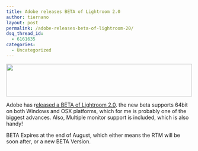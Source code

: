 ```yaml
---
title: Adobe releases BETA of Lightroom 2.0
author: tiernano
layout: post
permalink: /adobe-releases-beta-of-lightroom-20/
dsq_thread_id:
  - 6161635
categories:
  - Uncategorized
---
```

<img src="http://images.lotas-smartman.net/image.ashx?id=b46954b2-c41f-462c-a89a-5ee71b7e920b" alt="" width="501" height="88" />

Adobe has r[eleased a BETA of Lightroom 2.0][1]. the new beta supports 64bit on both Windows and OSX platforms, which for me is probably one of the biggest advances. Also, Multiple monitor support is included, which is also handy!

BETA Expires at the end of August, which either means the RTM will be soon after, or a new BETA Version.

 [1]: http://labs.adobe.com/technologies/lightroom/